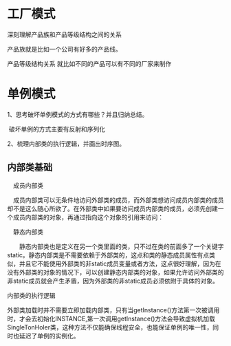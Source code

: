 # 工厂模式

深刻理解产品族和产品等级结构之间的关系



产品族就是比如一个公司有好多的产品线。

产品等级结构关系 就比如不同的产品可以有不同的厂家来制作



# 单例模式



1、思考破坏单例模式的方式有哪些？并且归纳总结。

​    破坏单例的方式主要有反射和序列化

2、梳理内部类的执行逻辑，并画出时序图。

   



## 内部类基础

　成员内部类

　成员内部类可以无条件地访问外部类的成员，而外部类想访问成员内部类的成员却不是这么随心所欲了。在外部类中如果要访问成员内部类的成员，必须先创建一个成员内部类的对象，再通过指向这个对象的引用来访问：





　静态内部类

　　静态内部类也是定义在另一个类里面的类，只不过在类的前面多了一个关键字static。静态内部类是不需要依赖于外部类的，这点和类的静态成员属性有点类似，并且它不能使用外部类的非static成员变量或者方法，这点很好理解，因为在没有外部类的对象的情况下，可以创建静态内部类的对象，如果允许访问外部类的非static成员就会产生矛盾，因为外部类的非static成员必须依附于具体的对象。



内部类的执行逻辑

外部类加载时并不需要立即加载内部类，只有当getInstance()方法第一次被调用时，才会去初始化INSTANCE,第一次调用getInstance()方法会导致虚拟机加载SingleTonHoler类，这种方法不仅能确保线程安全，也能保证单例的唯一性，同时也延迟了单例的实例化。

